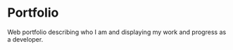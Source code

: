 # Portfolio

Web portfolio describing who I am and displaying my work and progress as a developer. 
